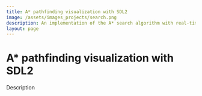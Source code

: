 ```yaml
---
title: A* pathfinding visualization with SDL2
image: /assets/images_projects/search.png
description: An implementation of the A* search algorithm with real-time pathfinding visualization using SDL2.
layout: page
---
```


# A* pathfinding visualization with SDL2

Description

